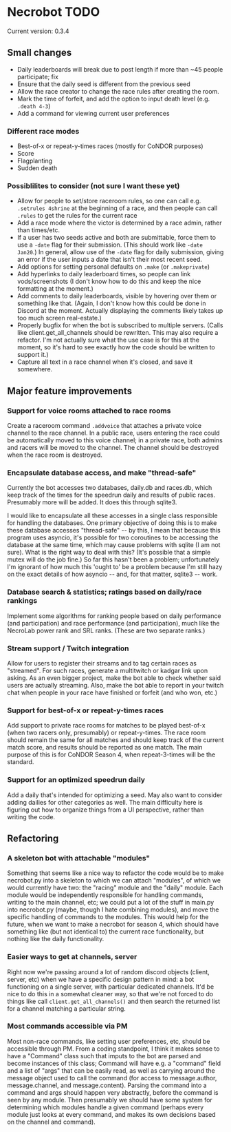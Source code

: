 # Necrobot TODO

Current version: 0.3.4

## Small changes

- Daily leaderboards will break due to post length if more than ~45 people participate; fix
- Ensure that the daily seed is different from the previous seed
- Allow the race creator to change the race rules after creating the room. 
- Mark the time of forfeit, and add the option to input death level (e.g. `.death 4-3`)
- Add a command for viewing current user preferences

### Different race modes

- Best-of-x or repeat-y-times races (mostly for CoNDOR purposes)
- Score
- Flagplanting
- Sudden death

### Possiblilites to consider (not sure I want these yet)

- Allow for people to set/store raceroom rules, so one can call e.g. `.setrules 4shrine` at the beginning of a race, and then people can call `.rules` to get the rules for the current race
- Add a race mode where the victor is determined by a race admin, rather than times/etc.
- If a user has two seeds active and both are submittable, force them to use a `-date` flag for their submission. (This should work like `-date Jan20`.) In general, allow use of the `-date` flag for daily submission, giving an error if the user inputs a date that isn't their most recent seed.
- Add options for setting personal defaults on `.make` (or `.makeprivate`)
- Add hyperlinks to daily leaderboard times, so people can link vods/screenshots (I don't know how to do this and keep the nice formatting at the moment.)
- Add comments to daily leaderboards, visible by hovering over them or something like that. (Again, I don't know how this could be done in Discord at the moment. Actually displaying the comments likely takes up too much screen real-estate.)
- Properly bugfix for when the bot is subscribed to multiple servers. (Calls like client.get_all_channels should be rewritten. This may also require a refactor. I'm not actually sure what the use case is for this at the moment, so it's hard to see exactly how the code should be written to support it.)
- Capture all text in a race channel when it's closed, and save it somewhere.

## Major feature improvements

### Support for voice rooms attached to race rooms

Create a raceroom command `.addvoice` that attaches a private voice channel to the race channel. In a public race, users entering the race could be automatically moved to this voice channel; in a private race, both admins and racers will be moved to the channel. The channel should be destroyed when the race room is destroyed.

### Encapsulate database access, and make "thread-safe"

Currently the bot accesses two databases, daily.db and races.db, which keep track of the times for the speedrun daily and results of public races. Presumably more will be added. It does this through sqlite3.

I would like to encapsulate all these accesses in a single class responsible for handling the databases. One primary objective of doing this is to make these database accesses "thread-safe" -- by this, I mean that because this program uses asyncio, it's possible for two coroutines to be accessing the database at the same time, which may cause problems with sqlite (I am not sure). What is the right way to deal with this? (It's possible that a simple mutex will do the job fine.) So far this hasn't been a problem; unfortunately I'm ignorant of how much this 'ought to' be a problem because I'm still hazy on the exact details of how asyncio -- and, for that matter, sqlite3 -- work.

### Database search & statistics; ratings based on daily/race rankings

Implement some algorithms for ranking people based on daily performance (and participation) and race performance (and participation), much like the NecroLab power rank and SRL ranks. (These are two separate ranks.) 

### Stream support / Twitch integration

Allow for users to register their streams and to tag certain races as "streamed". For such races, generate a multitwitch or kadgar link upon asking. As an even bigger project, make the bot able to check whether said users are actually streaming. Also, make the bot able to report in your twitch chat when people in your race have finished or forfeit (and who won, etc.)

### Support for best-of-x or repeat-y-times races

Add support to private race rooms for matches to be played best-of-x (when two racers only, presumably) or repeat-y-times. The race room should remain the same for all matches and should keep track of the current match score, and results should be reported as one match. The main purpose of this is for CoNDOR Season 4, when repeat-3-times will be the standard.

### Support for an optimized speedrun daily

Add a daily that's intended for optimizing a seed. May also want to consider adding dailies for other categories as well. The main difficulty here is figuring out how to organize things from a UI perspective, rather than writing the code.

## Refactoring

### A skeleton bot with attachable "modules"

Something that seems like a nice way to refactor the code would be to make necrobot.py into a skeleton to which we can attach "modules", of which we would currently have two: the "racing" module and the "daily" module. Each module would be independently responsible for handling commands, writing to the main channel, etc; we could put a lot of the stuff in main.py into necrobot.py (maybe, though I hate combining modules), and move the specific handling of commands to the modules. This would help for the future, when we want to make a necrobot for season 4, which should have something like (but not identical to) the current race functionality, but nothing like the daily functionality.

### Easier ways to get at channels, server

Right now we're passing around a lot of random discord objects (client, server, etc) when we have a specific design pattern in mind: a bot functioning on a single server, with particular dedicated channels. It'd be nice to do this in a somewhat cleaner way, so that we're not forced to do things like call `client.get_all_channels()` and then search the returned list for a channel matching a particular string.

### Most commands accessible via PM

Most non-race commands, like setting user preferences, etc, should be accessible through PM. From a coding standpoint, I think it makes sense to have a "Command" class such that imputs to the bot are parsed and become instances of this class; Command will have e.g. a "command" field and a list of "args" that can be easily read, as well as carrying around the message object used to call the command (for access to message.author, message.channel, and message.content). Parsing the command into a command and args should happen very abstractly, before the command is seen by any module. Then presumably we should have some system for determining which modules handle a given command (perhaps every module just looks at every command, and makes its own decisions based on the channel and command).
